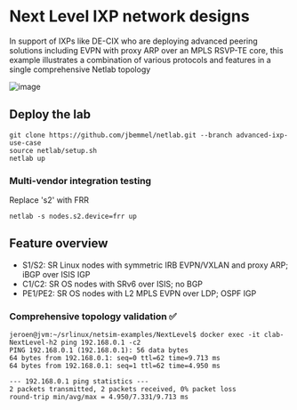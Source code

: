 # Next Level IXP network designs

In support of IXPs like DE-CIX who are deploying advanced peering solutions including
EVPN with proxy ARP over an MPLS RSVP-TE core, this example illustrates a combination
of various protocols and features in a single comprehensive Netlab topology

![image](https://user-images.githubusercontent.com/2031627/194090612-8494753e-3268-4e87-a46b-e984574df9df.png)

## Deploy the lab
```
git clone https://github.com/jbemmel/netlab.git --branch advanced-ixp-use-case
source netlab/setup.sh
netlab up
```

### Multi-vendor integration testing

Replace 's2' with FRR
```
netlab -s nodes.s2.device=frr up
```

## Feature overview

* S1/S2: SR Linux nodes with symmetric IRB EVPN/VXLAN and proxy ARP; iBGP over ISIS IGP
* C1/C2: SR OS nodes with SRv6 over ISIS; no BGP
* PE1/PE2: SR OS nodes with L2 MPLS EVPN over LDP; OSPF IGP

### Comprehensive topology validation ✅

```
jeroen@jvm:~/srlinux/netsim-examples/NextLevel$ docker exec -it clab-NextLevel-h2 ping 192.168.0.1 -c2
PING 192.168.0.1 (192.168.0.1): 56 data bytes
64 bytes from 192.168.0.1: seq=0 ttl=62 time=9.713 ms
64 bytes from 192.168.0.1: seq=1 ttl=62 time=4.950 ms

--- 192.168.0.1 ping statistics ---
2 packets transmitted, 2 packets received, 0% packet loss
round-trip min/avg/max = 4.950/7.331/9.713 ms
```
